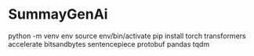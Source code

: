 # SummayGenAi

python -m venv env
source env/bin/activate
pip install torch transformers accelerate bitsandbytes sentencepiece protobuf pandas tqdm